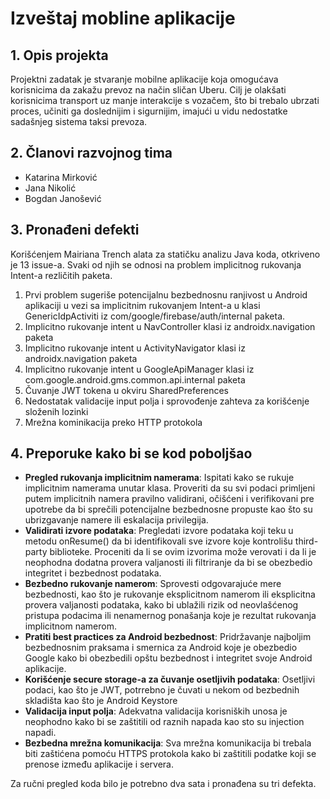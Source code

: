 # Izveštaj mobline aplikacije

## 1. Opis projekta
    
Projektni zadatak je stvaranje mobilne aplikacije koja omogućava korisnicima da zakažu prevoz na način sličan Uberu. Cilj je olakšati korisnicima transport uz manje interakcije s vozačem, što bi trebalo ubrzati proces, učiniti ga doslednijim i sigurnijim, imajući u vidu nedostatke sadašnjeg sistema taksi prevoza.

## 2. Članovi razvojnog tima

- Katarina Mirković
- Jana Nikolić
- Bogdan Janošević

## 3. Pronađeni defekti

Korišćenjem Mairiana Trench alata za statičku analizu Java koda, otkriveno je 13 issue-a. Svaki od njih se odnosi na problem implicitnog rukovanja Intent-a rezličitih paketa.
1.  Prvi problem sugeriše potencijalnu bezbednosnu ranjivost u Android aplikaciji u vezi sa implicitnim rukovanjem Intent-a u klasi GenericIdpActiviti iz com/google/firebase/auth/internal paketa.
2. Implicitno rukovanje intent u NavController klasi iz androidx.navigation paketa
3. Implicitno rukovanje intent u ActivityNavigator klasi iz androidx.navigation paketa
4. Implicitno rukovanje intent u GoogleApiManager klasi iz com.google.android.gms.common.api.internal paketa
5. Čuvanje JWT tokena u okviru SharedPreferences
6. Nedostatak validacije input polja i sprovođenje zahteva za korišćenje složenih lozinki
7. Mrežna kominikacija preko HTTP protokola

## 4. Preporuke kako bi se kod poboljšao

- **Pregled rukovanja implicitnim namerama**: Ispitati kako se rukuje implicitnim namerama unutar klasa. Proveriti da su svi podaci primljeni putem implicitnih namera pravilno validirani, očišćeni i verifikovani pre upotrebe da bi sprečili potencijalne bezbednosne propuste kao što su ubrizgavanje namere ili eskalacija privilegija.
- **Validirati izvore podataka**: Pregledati izvore podataka koji teku u metodu onResume() da bi identifikovali sve izvore koje kontrolišu third-party biblioteke. Proceniti da li se ovim izvorima može verovati i da li je neophodna dodatna provera valjanosti ili filtriranje da bi se obezbedio integritet i bezbednost podataka.
-   **Bezbedno rukovanje namerom**: Sprovesti odgovarajuće mere bezbednosti, kao što je rukovanje eksplicitnom namerom ili eksplicitna provera valjanosti podataka, kako bi ublažili rizik od neovlašćenog pristupa podacima ili nenamernog ponašanja koje je rezultat rukovanja implicitnom namerom.
- **Pratiti best practices za Android bezbednost**: Pridržavanje najboljim bezbednosnim praksama i smernica za Android koje je obezbedio Google kako bi obezbedili opštu bezbednost i integritet svoje Android aplikacije.
- **Korišćenje secure storage-a za čuvanje osetljivih podataka**: Osetljivi podaci, kao što je JWT, potrrebno je čuvati u nekom od bezbednih skladišta kao što je Android Keystore
- **Validacija input polja**: Adekvatna validacija korisniških unosa je neophodno kako bi se zaštitili od raznih napada kao sto su injection napadi.
- **Bezbedna mrežna komunikacija**:  Sva mrežna komunikacija bi trebala biti zaštićena pomoću HTTPS protokola kako bi zaštitili podatke koji se prenose između aplikacije i servera.

Za ručni pregled koda bilo je potrebno dva sata i pronađena su tri defekta.